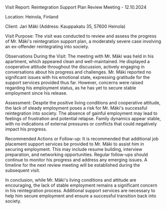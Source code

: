  Visit Report: Reintegration Support Plan Review Meeting - 12.10.2024

Location: Heinola, Finland

Client: Jari Mäki (Address: Kauppakatu 35, 57600 Heinola)

Visit Purpose: The visit was conducted to review and assess the progress of Mr. Mäki's reintegration support plan, a moderately severe case involving an ex-offender reintegrating into society.

Observations During the Visit: The meeting with Mr. Mäki was held in his apartment, which appeared clean and well-maintained. He displayed a cooperative attitude throughout the discussion, actively engaging in conversations about his progress and challenges. Mr. Mäki reported no significant issues with his emotional state, expressing gratitude for the support services provided thus far. However, concerns were raised regarding his employment status, as he has yet to secure stable employment since his release.

Assessment: Despite the positive living conditions and cooperative attitude, the lack of steady employment poses a risk for Mr. Mäki's successful reintegration into society. The absence of gainful employment may lead to feelings of frustration and potential relapse. Family dynamics appear stable, with no indications of external pressures or conflicts that could negatively impact his progress.

Recommended Actions or Follow-up: It is recommended that additional job placement support services be provided to Mr. Mäki to assist him in securing employment. This may include resume building, interview preparation, and networking opportunities. Regular follow-ups should continue to monitor his progress and address any emerging issues. A timeline for the next review meeting will be established during the subsequent visit.

In conclusion, while Mr. Mäki's living conditions and attitude are encouraging, the lack of stable employment remains a significant concern in his reintegration process. Additional support services are necessary to help him secure employment and ensure a successful transition back into society.